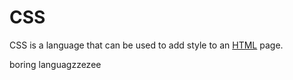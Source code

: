 # CSS



CSS is a language that can be used to add style to an [HTML](/wiki/HTML) page.

boring languagzzezee